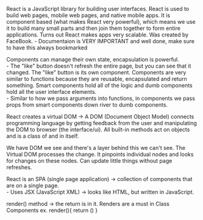React is a JavaScript library for building user interfaces.  React is used to build web pages, mobile web pages, and native mobile apps.  It is component based (what makes React very powerful), which means we use it to build many small parts and then join them together to form entire applications.  Turns out React makes apps very scalable.  Was created by FaceBook.
    - Documentaion is VERY IMPORTANT and well done, make sure to have this always bookmarked

Components can manage their own state, encapsulation is powerful.  
     - The "like" button doesn't refresh the entire page, but you can see that it changed.  The "like" button is its own component.
Components are very similar to functions because they are reusable, encapsulated and return something.  Smart components hold all of the logic and dumb components hold all the user interface elements.  
    - Similar to how we pass arguments into functions, in components we pass props from smart components down river to dumb components.  
   
React creates a virtual DOM -> A DOM (Document Object Model) connects programming language by getting feedback from the user and manipulating the DOM to browser (the interface/ui).  All built-in methods act on objects and is a class of and in itself.  

We have DOM we see and there's a layer behind this we can't see.  The Virtual DOM processes the change.  It pinpoints individual nodes and looks for changes on these nodes.  Can update little things without page refreshes.

React is an SPA (single page application) -> collection of components that are on a single page.  
    - Uses JSX (JavaScript XML) -> looks like HTML, but written in JavaScript.

render() method -> the return is in it.  Renders are a must in Class Components
    ex. render(){
            return ()
    }


    